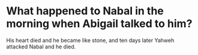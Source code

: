 # What happened to Nabal in the morning when Abigail talked to him?

His heart died and he became like stone, and ten days later Yahweh attacked Nabal and he died.
